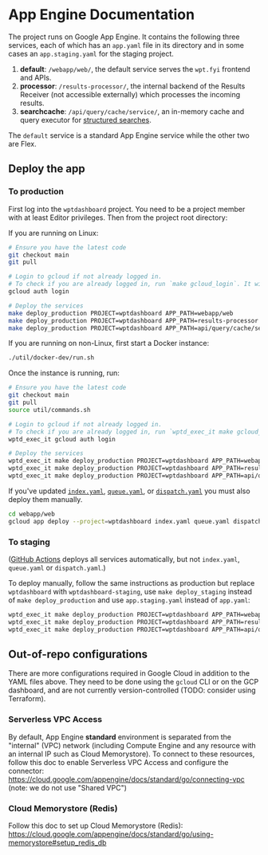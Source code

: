 # App Engine Documentation

The project runs on Google App Engine. It contains the following three services,
each of which has an `app.yaml` file in its directory and in some cases an
`app.staging.yaml` for the staging project.

1. **default**: `/webapp/web/`, the default service serves the `wpt.fyi` frontend and
   APIs.
2. **processor**: `/results-processor/`, the internal backend of the Results
   Receiver (not accessible externally) which processes the incoming results.
3. **searchcache**: `/api/query/cache/service/`, an in-memory cache and query
   executor for [structured searches](../api/query/README.md).

The `default` service is a standard App Engine service while the other two are
Flex.

## Deploy the app

### To production

First log into the `wptdashboard` project. You need to be a project member with
at least Editor privileges. Then from the project root directory:

If you are running on Linux:

```sh
# Ensure you have the latest code
git checkout main
git pull

# Login to gcloud if not already logged in.
# To check if you are already logged in, run `make gcloud_login`. It will fail if it cannot find a logged in profile.
gcloud auth login

# Deploy the services
make deploy_production PROJECT=wptdashboard APP_PATH=webapp/web
make deploy_production PROJECT=wptdashboard APP_PATH=results-processor
make deploy_production PROJECT=wptdashboard APP_PATH=api/query/cache/service
```

If you are running on non-Linux, first start a Docker instance:

```sh
./util/docker-dev/run.sh
```

Once the instance is running, run:

```sh
# Ensure you have the latest code
git checkout main
git pull
source util/commands.sh

# Login to gcloud if not already logged in.
# To check if you are already logged in, run `wptd_exec_it make gcloud_login`. It will fail if it cannot find a logged in profile.
wptd_exec_it gcloud auth login

# Deploy the services
wptd_exec_it make deploy_production PROJECT=wptdashboard APP_PATH=webapp/web
wptd_exec_it make deploy_production PROJECT=wptdashboard APP_PATH=results-processor
wptd_exec_it make deploy_production PROJECT=wptdashboard APP_PATH=api/query/cache/service
```

If you've updated [`index.yaml`](../webapp/web/index.yaml),
[`queue.yaml`](../webapp/web/queue.yaml), or
[`dispatch.yaml`](../webapp/web/dispatch.yaml) you must also deploy them manually.

```sh
cd webapp/web
gcloud app deploy --project=wptdashboard index.yaml queue.yaml dispatch.yaml
```

### To staging

([GitHub Actions](../.github/workflows/deploy.yml) deploys all services automatically, but not
`index.yaml`, `queue.yaml` or `dispatch.yaml`.)

To deploy manually, follow the same instructions as production but replace
`wptdashboard` with `wptdashboard-staging`, use `make deploy_staging`
instead of `make deploy_production` and use `app.staging.yaml` instead of `app.yaml`:

```sh
wptd_exec_it make deploy_production PROJECT=wptdashboard APP_PATH=webapp/web/app.staging.yaml
wptd_exec_it make deploy_production PROJECT=wptdashboard APP_PATH=results-processor/app.staging.yaml
wptd_exec_it make deploy_production PROJECT=wptdashboard APP_PATH=api/query/cache/service/app.staging.yaml
```

## Out-of-repo configurations

There are more configurations required in Google Cloud in addition to the YAML
files above. They need to be done using the `gcloud` CLI or on the GCP
dashboard, and are not currently version-controlled (TODO: consider using
Terraform).

### Serverless VPC Access

By default, App Engine **standard** environment is separated from the "internal"
(VPC) network (including Compute Engine and any resource with an internal IP
such as Cloud Memorystore). To connect to these resources, follow this doc to
enable Serverless VPC Access and configure the connector:
https://cloud.google.com/appengine/docs/standard/go/connecting-vpc (note: we do
not use "Shared VPC")

### Cloud Memorystore (Redis)

Follow this doc to set up Cloud Memorystore (Redis):
https://cloud.google.com/appengine/docs/standard/go/using-memorystore#setup_redis_db

